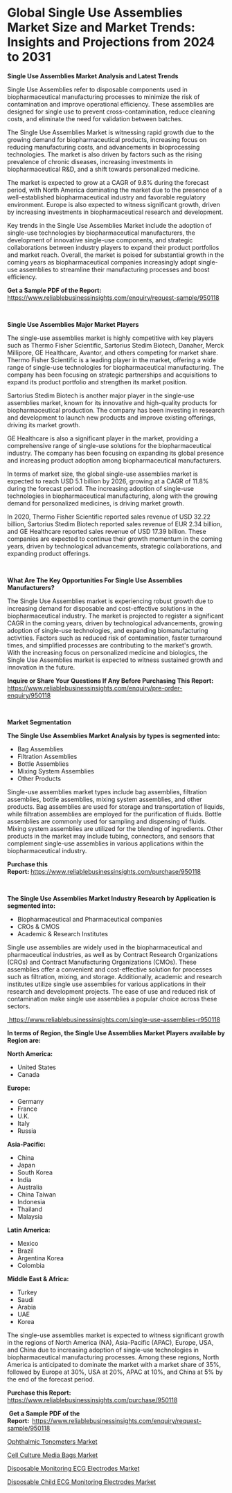 <p><h1>Global Single Use Assemblies Market Size and Market Trends: Insights and Projections from 2024 to 2031</h1></p><p><strong>Single Use Assemblies Market Analysis and Latest Trends</strong></p>
<p><p>Single Use Assemblies refer to disposable components used in biopharmaceutical manufacturing processes to minimize the risk of contamination and improve operational efficiency. These assemblies are designed for single use to prevent cross-contamination, reduce cleaning costs, and eliminate the need for validation between batches.</p><p>The Single Use Assemblies Market is witnessing rapid growth due to the growing demand for biopharmaceutical products, increasing focus on reducing manufacturing costs, and advancements in bioprocessing technologies. The market is also driven by factors such as the rising prevalence of chronic diseases, increasing investments in biopharmaceutical R&D, and a shift towards personalized medicine.</p><p>The market is expected to grow at a CAGR of 9.8% during the forecast period, with North America dominating the market due to the presence of a well-established biopharmaceutical industry and favorable regulatory environment. Europe is also expected to witness significant growth, driven by increasing investments in biopharmaceutical research and development.</p><p>Key trends in the Single Use Assemblies Market include the adoption of single-use technologies by biopharmaceutical manufacturers, the development of innovative single-use components, and strategic collaborations between industry players to expand their product portfolios and market reach. Overall, the market is poised for substantial growth in the coming years as biopharmaceutical companies increasingly adopt single-use assemblies to streamline their manufacturing processes and boost efficiency.</p></p>
<p><strong>Get a Sample PDF of the Report:&nbsp;</strong> <a href="https://www.reliablebusinessinsights.com/enquiry/request-sample/950118">https://www.reliablebusinessinsights.com/enquiry/request-sample/950118</a></p>
<p>&nbsp;</p>
<p><strong>Single Use Assemblies Major Market Players</strong></p>
<p><p>The single-use assemblies market is highly competitive with key players such as Thermo Fisher Scientific, Sartorius Stedim Biotech, Danaher, Merck Millipore, GE Healthcare, Avantor, and others competing for market share. Thermo Fisher Scientific is a leading player in the market, offering a wide range of single-use technologies for biopharmaceutical manufacturing. The company has been focusing on strategic partnerships and acquisitions to expand its product portfolio and strengthen its market position.</p><p>Sartorius Stedim Biotech is another major player in the single-use assemblies market, known for its innovative and high-quality products for biopharmaceutical production. The company has been investing in research and development to launch new products and improve existing offerings, driving its market growth.</p><p>GE Healthcare is also a significant player in the market, providing a comprehensive range of single-use solutions for the biopharmaceutical industry. The company has been focusing on expanding its global presence and increasing product adoption among biopharmaceutical manufacturers.</p><p>In terms of market size, the global single-use assemblies market is expected to reach USD 5.1 billion by 2026, growing at a CAGR of 11.8% during the forecast period. The increasing adoption of single-use technologies in biopharmaceutical manufacturing, along with the growing demand for personalized medicines, is driving market growth.</p><p>In 2020, Thermo Fisher Scientific reported sales revenue of USD 32.22 billion, Sartorius Stedim Biotech reported sales revenue of EUR 2.34 billion, and GE Healthcare reported sales revenue of USD 17.39 billion. These companies are expected to continue their growth momentum in the coming years, driven by technological advancements, strategic collaborations, and expanding product offerings.</p></p>
<p>&nbsp;</p>
<p><strong>What Are The Key Opportunities For Single Use Assemblies Manufacturers?</strong></p>
<p><p>The Single Use Assemblies market is experiencing robust growth due to increasing demand for disposable and cost-effective solutions in the biopharmaceutical industry. The market is projected to register a significant CAGR in the coming years, driven by technological advancements, growing adoption of single-use technologies, and expanding biomanufacturing activities. Factors such as reduced risk of contamination, faster turnaround times, and simplified processes are contributing to the market's growth. With the increasing focus on personalized medicine and biologics, the Single Use Assemblies market is expected to witness sustained growth and innovation in the future.</p></p>
<p><strong>Inquire or Share Your Questions If Any Before Purchasing This Report:</strong> <a href="https://www.reliablebusinessinsights.com/enquiry/pre-order-enquiry/950118">https://www.reliablebusinessinsights.com/enquiry/pre-order-enquiry/950118</a></p>
<p>&nbsp;</p>
<p><strong>Market Segmentation</strong></p>
<p><strong>The Single Use Assemblies Market Analysis by types is segmented into:</strong></p>
<p><ul><li>Bag Assemblies</li><li>Filtration Assemblies</li><li>Bottle Assemblies</li><li>Mixing System Assemblies</li><li>Other Products</li></ul></p>
<p><p>Single-use assemblies market types include bag assemblies, filtration assemblies, bottle assemblies, mixing system assemblies, and other products. Bag assemblies are used for storage and transportation of liquids, while filtration assemblies are employed for the purification of fluids. Bottle assemblies are commonly used for sampling and dispensing of fluids. Mixing system assemblies are utilized for the blending of ingredients. Other products in the market may include tubing, connectors, and sensors that complement single-use assemblies in various applications within the biopharmaceutical industry.</p></p>
<p><strong>Purchase this Report:&nbsp;</strong><a href="https://www.reliablebusinessinsights.com/purchase/950118">https://www.reliablebusinessinsights.com/purchase/950118</a></p>
<p>&nbsp;</p>
<p><strong>The Single Use Assemblies Market Industry Research by Application is segmented into:</strong></p>
<p><ul><li>Biopharmaceutical and Pharmaceutical companies</li><li>CROs & CMOS</li><li>Academic & Research Institutes</li></ul></p>
<p><p>Single use assemblies are widely used in the biopharmaceutical and pharmaceutical industries, as well as by Contract Research Organizations (CROs) and Contract Manufacturing Organizations (CMOs). These assemblies offer a convenient and cost-effective solution for processes such as filtration, mixing, and storage. Additionally, academic and research institutes utilize single use assemblies for various applications in their research and development projects. The ease of use and reduced risk of contamination make single use assemblies a popular choice across these sectors.</p></p>
<p><a href="https://www.reliablebusinessinsights.com/single-use-assemblies-r950118">&nbsp;https://www.reliablebusinessinsights.com/single-use-assemblies-r950118</a></p>
<p><strong>In terms of Region, the Single Use Assemblies Market Players available by Region are:</strong></p>
<p>
    <p> <strong> North America: </strong>
        <ul>
            <li>United States</li>
            <li>Canada</li>
        </ul>
        </p> 
    <p> <strong> Europe: </strong>
        <ul>
            <li>Germany</li>
            <li>France</li>
            <li>U.K.</li>
            <li>Italy</li>
            <li>Russia</li>
        </ul>
        </p> 
    <p> <strong> Asia-Pacific: </strong>
        <ul>
            <li>China</li>
            <li>Japan</li>
            <li>South Korea</li>
            <li>India</li>
            <li>Australia</li>
            <li>China Taiwan</li>
            <li>Indonesia</li>
            <li>Thailand</li>
            <li>Malaysia</li>
        </ul>
        </p> 
    <p> <strong> Latin America: </strong>
        <ul>
            <li>Mexico</li>
            <li>Brazil</li>
            <li>Argentina Korea</li>
            <li>Colombia</li>
        </ul>
        </p> 
    <p> <strong> Middle East & Africa: </strong>
        <ul>
            <li>Turkey</li>
            <li>Saudi</li>
            <li>Arabia</li>
            <li>UAE</li>
            <li>Korea</li>
        </ul>
    </p>
    </p>
<p><p>The single-use assemblies market is expected to witness significant growth in the regions of North America (NA), Asia-Pacific (APAC), Europe, USA, and China due to increasing adoption of single-use technologies in biopharmaceutical manufacturing processes. Among these regions, North America is anticipated to dominate the market with a market share of 35%, followed by Europe at 30%, USA at 20%, APAC at 10%, and China at 5% by the end of the forecast period.</p></p>
<p><strong>Purchase this Report: </strong><a href="https://www.reliablebusinessinsights.com/purchase/950118">https://www.reliablebusinessinsights.com/purchase/950118</a></p>
<p>&nbsp;<strong>Get a Sample PDF of the Report:&nbsp;&nbsp;</strong><a href="https://www.reliablebusinessinsights.com/enquiry/request-sample/950118">https://www.reliablebusinessinsights.com/enquiry/request-sample/950118</a></p>
<p><strong></strong></p>
<p><p><a href="https://github.com/nhteumcc68/Market-Research-Report-List-1/blob/main/ophthalmic-tonometers-market.md">Ophthalmic Tonometers Market</a></p><p><a href="https://github.com/phuonganhit041011/Market-Research-Report-List-1/blob/main/cell-culture-media-bags-market.md">Cell Culture Media Bags Market</a></p><p><a href="https://www.linkedin.com/pulse/disposable-monitoring-ecg-electrodes-market-report-product-type-mjquf?trackingId=xLEnnvB2JaAZhI9RwqEEJQ%3D%3D">Disposable Monitoring ECG Electrodes Market</a></p><p><a href="https://www.linkedin.com/pulse/disposable-child-ecg-monitoring-electrodes-market-share-new-trends-kro6f?trackingId=QtKg%2BiR0fBYNR9onrlyZAg%3D%3D">Disposable Child ECG Monitoring Electrodes Market</a></p></p>